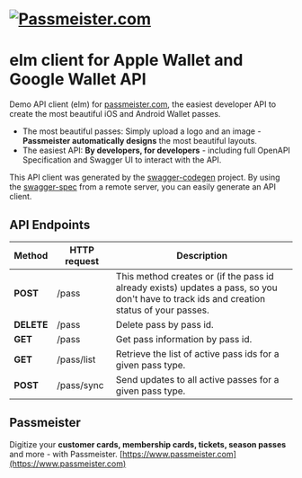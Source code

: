 
# [![Passmeister.com](https://www.passmeister.com/logo.png)](https://www.passmeister.com)

# elm client for Apple Wallet and Google Wallet API

Demo API client (elm) for [passmeister.com](https://www.passmeister.com), the easiest developer API to create the most beautiful iOS and Android Wallet passes.

- The most beautiful passes: Simply upload a logo and an image -  **Passmeister automatically designs**  the most beautiful layouts.
- The easiest API: **By developers, for developers**  - including full OpenAPI Specification and Swagger UI to interact with the API.

This API client was generated by the [swagger-codegen](https://github.com/swagger-api/swagger-codegen) project. By using the [swagger-spec](https://github.com/swagger-api/swagger-spec) from a remote server, you can easily generate an API client.

## API Endpoints
| Method | HTTP request | Description |
------------ | ------------- | ------------- |
| **POST** | /pass | This method creates or (if the pass id already exists) updates a pass, so you don&#39;t have to track ids and creation status of your passes.|
| **DELETE** | /pass | Delete pass by pass id.|
| **GET** | /pass | Get pass information by pass id.|
| **GET**| /pass/list | Retrieve the list of active pass ids for a given pass type.|
| **POST** | /pass/sync | Send updates to all active passes for a given pass type. |

## Passmeister
Digitize your  **customer cards, membership cards, tickets, season passes**  and more - with Passmeister.
[https://www.passmeister.com](https://www.passmeister.com)

